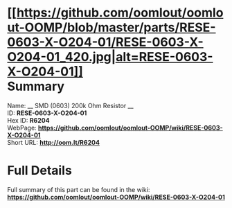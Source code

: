 
[[https://github.com/oomlout/oomlout-OOMP/blob/master/parts/RESE-0603-X-O204-01/RESE-0603-X-O204-01_420.jpg|alt=RESE-0603-X-O204-01]]     
Summary
=================
  
Name: __ SMD (0603) 200k Ohm Resistor __    
ID: __RESE-0603-X-O204-01__   
Hex ID: __R6204__   
WebPage: __https://github.com/oomlout/oomlout-OOMP/wiki/RESE-0603-X-O204-01__   
Short URL: __http://oom.lt/R6204__   

Full Details
==========================
Full summary of this part can be found in the wiki:   
__https://github.com/oomlout/oomlout-OOMP/wiki/RESE-0603-X-O204-01__    

